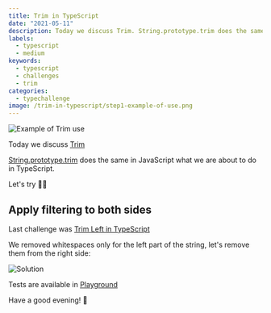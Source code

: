 ```yaml
---
title: Trim in TypeScript
date: "2021-05-11"
description: Today we discuss Trim. String.prototype.trim does the same in JavaScript what we are about to do in TypeScript. Let's try 👩‍💻
labels:
  - typescript
  - medium
keywords:
  - typescript
  - challenges
  - trim
categories:
  - typechallenge
image: /trim-in-typescript/step1-example-of-use.png
---
```


![Example of Trim use](/trim-in-typescript/step1-example-of-use.png)

Today we discuss [Trim](https://github.com/type-challenges/type-challenges/blob/master/questions/108-medium-trim/README.md)

[String.prototype.trim](https://developer.mozilla.org/en-US/docs/Web/JavaScript/Reference/Global_Objects/String/Trim) does the same in JavaScript what we are about to do in TypeScript.

Let's try 👩‍💻

## Apply filtering to both sides

Last challenge was [Trim Left in TypeScript](/2021-05-10-trim-left-in-typescript/)

We removed whitespaces only for the left part of the string, let's remove them from the right side:

![Solution](/trim-in-typescript/step2-solution.png)

Tests are available in [Playground](https://www.typescriptlang.org/play?ssl=28&ssc=9&pln=22&pc=1#code/PQKgUABBCMAMAcEC0EAqAnAlgW0spBheARgJ4QCCAdgC4AWA9leQGICuEAFAAICGtAMzYBKCAGJsAUwAmmNtnE1J2AA4AbXkqRrMS9LzV48YkxACKbSQGcamJkagBJVWuWTaEAAYYcAHlQAfJ4QAO50mADGdBA0vADW1hD8EJIAHrwRNBA2WFQA5jGkKpJJVNIQ6JI0bOhUVkkQVJIh2TS5BSG60fQlYbrWKhklAugMCsQM9Cll9ZXYDABuMgB0DhAsDOgp6S6Sa54HNFZ4NEUlbTgyEAC8aFjYvgDkUAASkmpqDBAA6ptq5RBHgEIMBgNtipkrjQvsQSo83h8vr90P9HngDp41sCAGqYZoQJgQADiuhebGIAC4IHQaDQVFYKaCjlFlgArKzLTZ5YBweBgEDAMBC0AQAD64olkolEAAmgwahAAMIMaQlN6VMVSrWiiACoWnYo-cJKKyDCIlW7PZ4AH0BAB0qDb7TRHgBufVnO5+ADK2yUM1a7WBt19aX90nqngAJABvb7GgZDAC+scwVAEki23qTmKgAH4vQ9vQE8FTQ6lw5HU+nMxBs7H4-1Tcnc1AIAWfEWS22IGX3WARdqtWhrFlFbwrIkh1LdYKcCpNlkYxAAKIARzYBgANKvUhCskmICMxoDuAbJEgogZXPlrMA2LY1FY0WBzxAIhPErcANp4Fd7yRMl8ddNzUfx7ieHIgR3R4oICAItz-ACgJAgxwL8Z44JguCEKQ-dgI3NDOyeHtA2gwEcMQqB-3w1CwOI2C2jbcjGPQIFcOo5CaAI0D0IeZ4exyUiWMovDAO4ui+JIqAHTtLIBAYGFeC2OSWIUpS2PgxCAF0hWFEBNWncV1hqHosyUelDKM2cB3AKBgW9OhlJKUh5S2KwGDUB87DqKkaTpBkmSsFl2U5dBuV5YB+CsEJMzwHE8RaDyvNsJgGWpWl6UZYBmToNkOS5HkEGAZLvLS+KIAAWU2EpFScj53Dyaw-MywKcuCvLQq5flBTAIA)

Have a good evening! 🌆
